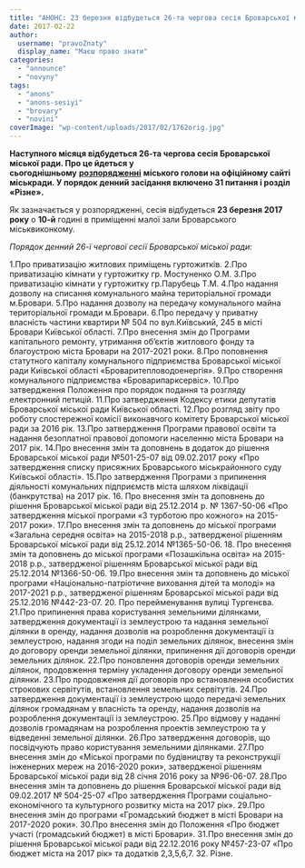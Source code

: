 ```yaml
---
title: "АНОНС: 23 березня відбудеться 26-та чергова сесія Броварської міської ради"
date: 2017-02-22
author: 
  username: "pravoZnaty"
  display_name: "Маєш право знати"
categories: 
  - "announce"
  - "novyny"
tags: 
  - "anons"
  - "anons-sesiyi"
  - "brovary"
  - "novini"
coverImage: "wp-content/uploads/2017/02/1762orig.jpg"
---
```


**Наступного місяця відбудеться 26-та чергова сесія Броварської міської ради. Про це йдеться у сьогоднішньому** **[розпорядженні](http://brovary-rada.gov.ua/documents/26779.html)** **міського голови на офіційному сайті міськради. У порядок денний засідання включено 31 питання і розділ «Різне».**

Як зазначається у розпорядженні, сесія відбудеться **23 березня 2017 року** о **10-й** годині в приміщенні малої зали Броварського міськвиконкому.

_Порядок денний 26-ї чергової сесії Броварської міської ради:_

1.Про приватизацію житлових приміщень гуртожитків. 2.Про приватизацію кімнати у гуртожитку гр. Мостуненко О.М. 3.Про приватизацію кімнати у гуртожитку гр.Парубець Т.М. 4.Про надання дозволу на списання комунального майна територіальної громади м.Бровари. 5.Про надання дозволу на передачу комунального майна територіальної громади м.Бровари. 6.Про передачу у приватну власність частини квартири № 504 по вул.Київський, 245 в місті Бровари Київської області. 7.Про внесення змін до Програми капітального ремонту, утримання об’єктів житлового фонду та благоустрою міста Бровари на 2017-2021 роки. 8.Про поповнення статутного капіталу комунального підприємства Броварської міської ради Київської області «Броваритепловодоенергія». 9.Про створення комунального підприємства «Броварипарксервіс». 10.Про затвердження Положення про порядок подання та розгляду електронний петицій. 11.Про затвердження Кодексу етики депутатів Броварської міської ради Київської області. 12.Про розгляд звіту про роботу спостережної комісії виконавчого комітету Броварської міської ради за 2016 рік. 13.Про затвердження Програми правової освіти та надання безоплатної правової допомоги населенню міста Бровари на 2017 рік. 14.Про внесення змін та доповнень в додаток до рішення Броварської міської ради №501-25-07 від 09.02.2017 року «Про затвердження списку присяжних Броварського міськрайонного суду Київської області». 15.Про затвердження Програми з припинення діяльності комунальних підприємств міста шляхом ліквідації (банкрутства) на 2017 рік. 16. Про внесення змін та доповнень до рішення Броварської міської ради від 25.12.2014 р. № 1367-50-06 «Про затвердження міської програми «З турботою про кожного» на 2015-2017 роки». 17.Про внесення змін та доповнень до міської програми «Загальна середня освіта» на 2015-2018 р.р., затвердженої рішенням Броварської міської ради від 25.12.2014 №1365-50-06. 18. Про внесення змін та доповнень до міської програми «Позашкільна освіта» на 2015-2018 р.р., затвердженої рішенням Броварської міської ради від 25.12.2014 №1366-50-06. 19.Про внесення змін та доповнень до міської програми «Національно-патріотичне виховання дітей та молоді» на 2017-2021 р.р., затвердженої рішенням Броварської міської ради від 25.12.2016 №442-23-07. 20. Про перейменування вулиці Тургенєва. 21.Про припинення права користування земельними ділянками, затвердження документації із землеустрою та надання земельної ділянки в оренду, надання дозволів на розроблення документації із землеустрою, надання згоди на поділ земельних ділянок, внесення змін до договору оренди земельної ділянки, припинення дії договорів оренди земельних ділянок. 22.Про поновлення договорів оренди земельних ділянок, продовження терміну укладення договору оренди земельної ділянки. 23.Про продовження дії договорів про встановлення особистих строкових сервітутів, встановлення земельних сервітутів. 24.Про затвердження документації із землеустрою щодо передачі земельних ділянок громадянам у власність та оренду, надання дозволів на розроблення документації із землеустрою. 25.Про відмову у наданні дозволів громадянам на розроблення проектів землеустрою та у відведенні земельної ділянки. 26.Про затвердження договорів, що посвідчують право користування земельними ділянками. 27.Про внесення змін до «Міської програми по будівництву та реконструкції інженерних мереж на 2016-2020 роки», затвердженої рішенням Броварської міської ради від 28 січня 2016 року за №96-06-07. 28.Про внесення змін та доповнень до рішення Броварської міської ради від 09.02.2017 № 504-25-07 «Про затвердження Програми соціально-економічного та культурного розвитку міста на 2017 рік». 29.Про внесення змін до програми «Громадський бюджет в місті Бровари на 2017-2020 роки». 30.Про внесення змін до Положення «Про бюджет участі (громадський бюджет) в місті Бровари». 31.Про внесення змін до рішення Броварської міської ради від 22.12.2016 року №457-23-07 «Про бюджет міста на 2017 рік» та додатків 2,3,5,6,7. 32. Різне.
